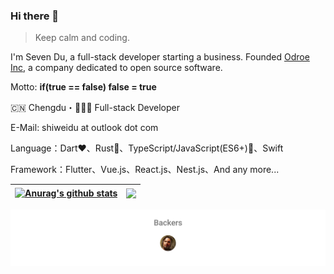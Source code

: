 ### Hi there 👋

> Keep calm and coding.

I'm Seven Du, a full-stack developer starting a business. Founded [Odroe Inc](https://github.com/odroe), a company dedicated to open source software.

Motto: **if(true == false) false = true**

🇨🇳 Chengdu・👨🏻‍💻 Full-stack Developer

E-Mail: shiweidu at outlook dot com

Language：Dart❤️、Rust🤩、TypeScript/JavaScript(ES6+)🥳、Swift

Framework：Flutter、Vue.js、React.js、Nest.js、And any more...

| <a href="https://github.com/medz"><img align="center" src="https://github-readme-stats.vercel.app/api?username=medz&show_icons=true&include_all_commits=true&theme=transparent&hide_border=true&custom_title=Seven%27s%20GitHub%20Stats" alt="Anurag's github stats" /></a> | <a href="[https://github.com/anuraghazra/github-readme-stats](https://github.com/medz)"><img align="center" src="https://github-readme-stats.vercel.app/api/top-langs/?username=medz&layout=compact&theme=buefy&hide_border=true" /></a> |
| ------------- | ------------- |

<p align="center">
  <a target="_blank" href="https://github.com/sponsors/medz#:~:text=Featured-,sponsors,-Current%20sponsors">
    <img alt="Sponsors" src="https://github.com/medz/public/raw/main/sponsors.tiers.svg">
  </a>
</p>
